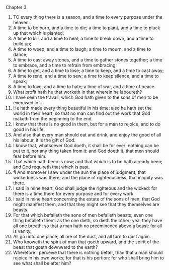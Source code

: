 

Chapter 3

1. TO every thing there is a season, and a time to every purpose under the heaven:
2. A time to be born, and a time to die; a time to plant, and a time to pluck up that which is planted;
3. A time to kill, and a time to heal; a time to break down, and a time to build up;
4. A time to weep, and a time to laugh; a time to mourn, and a time to dance;
5. A time to cast away stones, and a time to gather stones together; a time to embrace, and a time to refrain from embracing;
6. A time to get, and a time to lose; a time to keep, and a time to cast away;
7. A time to rend, and a time to sew; a time to keep silence, and a time to speak;
8. A time to love, and a time to hate; a time of war, and a time of peace.
9. What profit hath he that worketh in that wherein he laboureth?
10. I have seen the travail, which God hath given to the sons of men to be exercised in it.
11. He hath made every thing beautiful in his time: also he hath set the world in their heart, so that no man can find out the work that God maketh from the beginning to the end.
12. I know that there is no good in them, but for a man to rejoice, and to do good in his life.
13. And also that every man should eat and drink, and enjoy the good of all his labour, it is the gift of God.
14. I know that, whatsoever God doeth, it shall be for ever: nothing can be put to it, nor any thing taken from it: and God doeth it, that men should fear before him.
15. That which hath been is now; and that which is to be hath already been; and God requireth that which is past.
16. ¶ And moreover I saw under the sun the place of judgment, that wickedness was there; and the place of righteousness, that iniquity was there.
17. I said in mine heart, God shall judge the righteous and the wicked: for there is a time there for every purpose and for every work.
18. I said in mine heart concerning the estate of the sons of men, that God might manifest them, and that they might see that they themselves are beasts.
19. For that which befalleth the sons of men befalleth beasts; even one thing befalleth them: as the one dieth, so dieth the other; yea, they have all one breath; so that a man hath no preeminence above a beast: for all is vanity.
20. All go unto one place; all are of the dust, and all turn to dust again.
21. Who knoweth the spirit of man that goeth upward, and the spirit of the beast that goeth downward to the earth?
22. Wherefore I perceive that there is nothing better, than that a man should rejoice in his own works; for that is his portion: for who shall bring him to see what shall be after him?
